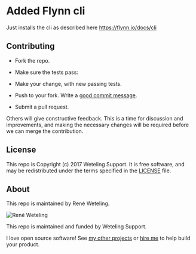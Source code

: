 # Added Flynn cli

Just installs the cli as described here https://flynn.io/docs/cli

## Contributing

* Fork the repo.
* Make sure the tests pass:
* Make your change, with new passing tests. 
* Push to your fork. Write a [good commit message][commit]. 
* Submit a pull request.

  [commit]: http://tbaggery.com/2008/04/19/a-note-about-git-commit-messages.html

Others will give constructive feedback.
This is a time for discussion and improvements,
and making the necessary changes will be required before we can
merge the contribution.

## License

This repo is Copyright (c) 2017 Weteling Support.
It is free software, and may be redistributed
under the terms specified in the [LICENSE] file.

  [LICENSE]: /LICENSE

## About

This repo is maintained by René Weteling.

![René Weteling](http://www.weteling.com/zzz/footer.png)

This repo is maintained and funded by Weteling Support.

I love open source software!
See [my other projects][blog]
or [hire me][hire] to help build your product.

  [blog]: http://www.weteling.com/
  [hire]: http://www.weteling.com/contact/